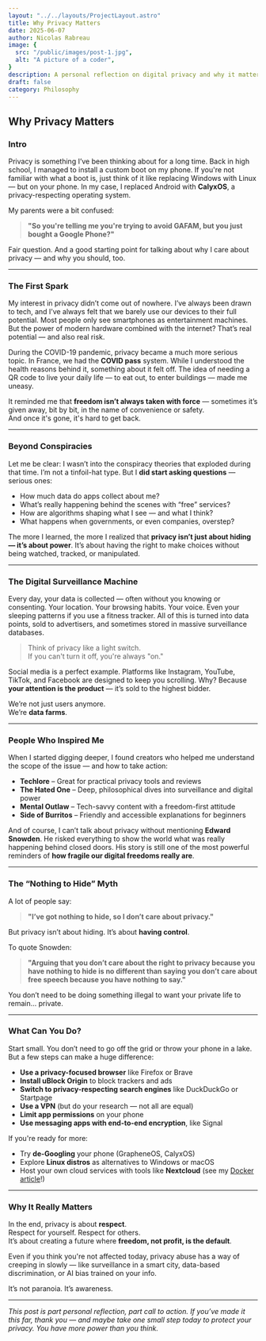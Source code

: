 ```yaml
---
layout: "../../layouts/ProjectLayout.astro"
title: Why Privacy Matters
date: 2025-06-07
author: Nicolas Rabreau
image: {
  src: "/public/images/post-1.jpg",
  alt: "A picture of a coder",
}
description: A personal reflection on digital privacy and why it matters now more than ever
draft: false
category: Philosophy
---
```


## Why Privacy Matters

### Intro

Privacy is something I’ve been thinking about for a long time. Back in high school, I managed to install a custom boot on my phone. If you're not familiar with what a boot is, just think of it like replacing Windows with Linux — but on your phone. In my case, I replaced Android with **CalyxOS**, a privacy-respecting operating system.

My parents were a bit confused:  
> **"So you're telling me you're trying to avoid GAFAM, but you just bought a Google Phone?"**

Fair question. And a good starting point for talking about why I care about privacy — and why you should, too.

---

### The First Spark

My interest in privacy didn’t come out of nowhere. I’ve always been drawn to tech, and I’ve always felt that we barely use our devices to their full potential. Most people only see smartphones as entertainment machines. But the power of modern hardware combined with the internet? That’s real potential — and also real risk.

During the COVID-19 pandemic, privacy became a much more serious topic. In France, we had the **COVID pass** system. While I understood the health reasons behind it, something about it felt off. The idea of needing a QR code to live your daily life — to eat out, to enter buildings — made me uneasy.

It reminded me that **freedom isn’t always taken with force** — sometimes it’s given away, bit by bit, in the name of convenience or safety.  
And once it's gone, it's hard to get back.

---

### Beyond Conspiracies

Let me be clear: I wasn’t into the conspiracy theories that exploded during that time. I’m not a tinfoil-hat type. But I **did start asking questions** — serious ones:

- How much data do apps collect about me?
- What’s really happening behind the scenes with “free” services?
- How are algorithms shaping what I see — and what I think?
- What happens when governments, or even companies, overstep?

The more I learned, the more I realized that **privacy isn’t just about hiding — it’s about power**. It’s about having the right to make choices without being watched, tracked, or manipulated.

---

### The Digital Surveillance Machine

Every day, your data is collected — often without you knowing or consenting. Your location. Your browsing habits. Your voice. Even your sleeping patterns if you use a fitness tracker. All of this is turned into data points, sold to advertisers, and sometimes stored in massive surveillance databases.

> Think of privacy like a light switch.  
> If you can't turn it off, you're always "on."

Social media is a perfect example. Platforms like Instagram, YouTube, TikTok, and Facebook are designed to keep you scrolling. Why? Because **your attention is the product** — it’s sold to the highest bidder.

We’re not just users anymore.  
We’re **data farms**.

---

### People Who Inspired Me

When I started digging deeper, I found creators who helped me understand the scope of the issue — and how to take action:

- **Techlore** – Great for practical privacy tools and reviews  
- **The Hated One** – Deep, philosophical dives into surveillance and digital power  
- **Mental Outlaw** – Tech-savvy content with a freedom-first attitude  
- **Side of Burritos** – Friendly and accessible explanations for beginners

And of course, I can’t talk about privacy without mentioning **Edward Snowden**. He risked everything to show the world what was really happening behind closed doors. His story is still one of the most powerful reminders of **how fragile our digital freedoms really are**.

---

### The “Nothing to Hide” Myth

A lot of people say:  
> **"I’ve got nothing to hide, so I don’t care about privacy."**

But privacy isn’t about hiding. It’s about **having control**.

To quote Snowden:  
> **"Arguing that you don’t care about the right to privacy because you have nothing to hide is no different than saying you don’t care about free speech because you have nothing to say."**

You don’t need to be doing something illegal to want your private life to remain… private.

---

### What Can You Do?

Start small. You don’t need to go off the grid or throw your phone in a lake. But a few steps can make a huge difference:

- **Use a privacy-focused browser** like Firefox or Brave  
- **Install uBlock Origin** to block trackers and ads  
- **Switch to privacy-respecting search engines** like DuckDuckGo or Startpage  
- **Use a VPN** (but do your research — not all are equal)  
- **Limit app permissions** on your phone  
- **Use messaging apps with end-to-end encryption**, like Signal

If you're ready for more:
- Try **de-Googling** your phone (GrapheneOS, CalyxOS)
- Explore **Linux distros** as alternatives to Windows or macOS
- Host your own cloud services with tools like **Nextcloud** (see my [Docker article](#)!)

---

### Why It Really Matters

In the end, privacy is about **respect**.  
Respect for yourself. Respect for others.  
It’s about creating a future where **freedom, not profit, is the default**.

Even if you think you're not affected today, privacy abuse has a way of creeping in slowly — like surveillance in a smart city, data-based discrimination, or AI bias trained on your info.

It’s not paranoia. It’s awareness.

---

*This post is part personal reflection, part call to action. If you’ve made it this far, thank you — and maybe take one small step today to protect your privacy. You have more power than you think.*
